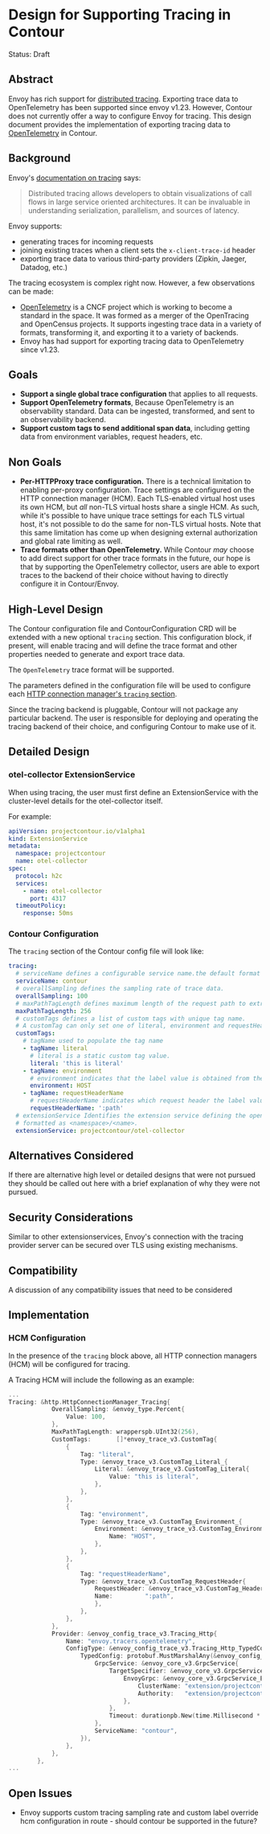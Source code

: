 # Design for Supporting Tracing in Contour

Status: Draft

## Abstract
Envoy has rich support for [distributed tracing][1].
Exporting trace data to OpenTelemetry has been supported since envoy v1.23.
However, Contour does not currently offer a way to configure Envoy for tracing.
This design document provides the implementation of exporting tracing data to [OpenTelemetry][2] in Contour.

## Background
Envoy's [documentation on tracing][1] says:
> Distributed tracing allows developers to obtain visualizations of call flows in large service oriented architectures. It can be invaluable in understanding serialization, parallelism, and sources of latency.
 
Envoy supports:
- generating traces for incoming requests
- joining existing traces when a client sets the `x-client-trace-id` header
- exporting trace data to various third-party providers (Zipkin, Jaeger, Datadog, etc.)

The tracing ecosystem is complex right now.
However, a few observations can be made:
- [OpenTelemetry][2] is a CNCF project which is working to become a standard in the space. It was formed as a merger of the OpenTracing and OpenCensus projects. It supports ingesting trace data in a variety of formats, transforming it, and exporting it to a variety of backends.
- Envoy has had support for exporting tracing data to OpenTelemetry since v1.23.

## Goals
- **Support a single global trace configuration** that applies to all requests.
- **Support OpenTelemetry formats**, Because OpenTelemetry is an observability standard. Data can be ingested, transformed, and sent to an observability backend.
- **Support custom tags to send additional span data**, including getting data from environment variables, request headers, etc.

## Non Goals
- **Per-HTTPProxy trace configuration.** There is a technical limitation to enabling per-proxy configuration. Trace settings are configured on the HTTP connection manager (HCM). Each TLS-enabled virtual host uses its own HCM, but *all* non-TLS virtual hosts share a single HCM. As such, while it's possible to have unique trace settings for each TLS virtual host, it's not possible to do the same for non-TLS virtual hosts.  Note that this same limitation has come up when designing external authorization and global rate limiting as well.
- **Trace formats other than OpenTelemetry.** While Contour *may* choose to add direct support for other trace formats in the future, our hope is that by supporting the OpenTelemetry collector, users are able to export traces to the backend of their choice without having to directly configure it in Contour/Envoy.

## High-Level Design
The Contour configuration file and ContourConfiguration CRD will be extended with a new optional `tracing` section. This configuration block, if present, will enable tracing and will define the trace format and other properties needed to generate and export trace data.

The `OpenTelemetry` trace format will be supported.

The parameters defined in the configuration file will be used to configure each [HTTP connection manager's `tracing` section][3].

Since the tracing backend is pluggable, Contour will not package any particular backend.
The user is responsible for deploying and operating the tracing backend of their choice, and configuring Contour to make use of it.

## Detailed Design

### otel-collector ExtensionService

When using tracing, the user must first define an ExtensionService with the cluster-level details for the otel-collector itself.

For example:

```yaml
apiVersion: projectcontour.io/v1alpha1
kind: ExtensionService
metadata:
  namespace: projectcontour
  name: otel-collector
spec:
  protocol: h2c
  services:
    - name: otel-collector
      port: 4317
  timeoutPolicy:
    response: 50ms
```

### Contour Configuration

The `tracing` section of the Contour config file will look like:

```yaml
tracing:
  # serviceName defines a configurable service name.the default format is contour-<ingressClassName>
  serviceName: contour
  # overallSampling defines the sampling rate of trace data.
  overallSampling: 100
  # maxPathTagLength defines maximum length of the request path to extract and include in the HttpUrl tag.
  maxPathTagLength: 256
  # customTags defines a list of custom tags with unique tag name.
  # A customTag can only set one of literal, environment and requestHeaderName
  customTags:
    # tagName used to populate the tag name
    - tagName: literal
      # literal is a static custom tag value.
      literal: 'this is literal'
    - tagName: environment
      # environment indicates that the label value is obtained from the environment variable.
      environment: HOST
    - tagName: requestHeaderName
      # requestHeaderName indicates which request header the label value is obtained from.
      requestHeaderName: ':path'
  # extensionService Identifies the extension service defining the openTelemetry collector service.
  # formatted as <namespace>/<name>.    
  extensionService: projectcontour/otel-collector
```

## Alternatives Considered
If there are alternative high level or detailed designs that were not pursued they should be called out here with a brief explanation of why they were not pursued.

## Security Considerations
Similar to other extensionservices, Envoy's connection with the tracing provider server can be secured over TLS using existing mechanisms.

## Compatibility
A discussion of any compatibility issues that need to be considered

## Implementation

### HCM Configuration

In the presence of the `tracing` block above, all HTTP connection managers (HCM) will be configured for tracing.

A Tracing HCM will include the following as an example:

```go
...
Tracing: &http.HttpConnectionManager_Tracing{
            OverallSampling: &envoy_type.Percent{
                Value: 100,
            },
            MaxPathTagLength: wrapperspb.UInt32(256),
            CustomTags:       []*envoy_trace_v3.CustomTag{
                {
                    Tag: "literal",
                    Type: &envoy_trace_v3.CustomTag_Literal_{
                        Literal: &envoy_trace_v3.CustomTag_Literal{
                            Value: "this is literal",
                        },
                    },
                },
                {
                    Tag: "environment",
                    Type: &envoy_trace_v3.CustomTag_Environment_{
                        Environment: &envoy_trace_v3.CustomTag_Environment{
                            Name: "HOST",
                        },
                    },
                },
                {
                    Tag: "requestHeaderName",
                    Type: &envoy_trace_v3.CustomTag_RequestHeader{
                        RequestHeader: &envoy_trace_v3.CustomTag_Header{
                        Name:         ":path",
                        },
                    },
                },
            },
            Provider: &envoy_config_trace_v3.Tracing_Http{
                Name: "envoy.tracers.opentelemetry",
                ConfigType: &envoy_config_trace_v3.Tracing_Http_TypedConfig{
                    TypedConfig: protobuf.MustMarshalAny(&envoy_config_trace_v3.OpenTelemetryConfig{
                        GrpcService: &envoy_core_v3.GrpcService{
                            TargetSpecifier: &envoy_core_v3.GrpcService_EnvoyGrpc_{
                                EnvoyGrpc: &envoy_core_v3.GrpcService_EnvoyGrpc{
                                    ClusterName: "extension/projectcontour/otel-collector",
                                    Authority:   "extension/projectcontour/otel-collector",
                                },
                            },
                            Timeout: durationpb.New(time.Millisecond * 50),
                        },
                        ServiceName: "contour",
                    }),
                },
            },
        },
...
```

## Open Issues
- Envoy supports custom tracing sampling rate and custom label override hcm configuration in route - should contour be supported in the future?


[1]: https://www.envoyproxy.io/docs/envoy/latest/intro/arch_overview/observability/tracing
[2]: https://opentelemetry.io/
[3]: https://www.envoyproxy.io/docs/envoy/latest/api-v3/extensions/filters/network/http_connection_manager/v3/http_connection_manager.proto#envoy-v3-api-msg-extensions-filters-network-http-connection-manager-v3-httpconnectionmanager-tracing
